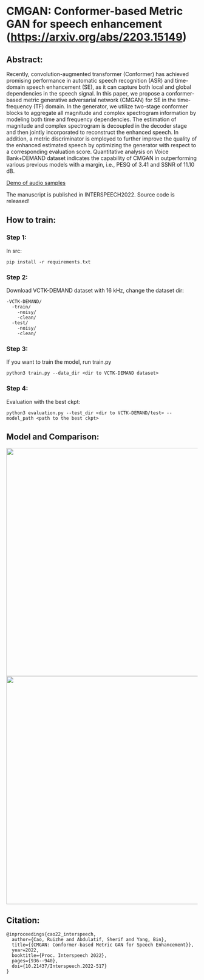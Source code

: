 # CMGAN: Conformer-based Metric GAN for speech enhancement (https://arxiv.org/abs/2203.15149)

## Abstract:
Recently, convolution-augmented transformer (Conformer) has achieved promising performance in automatic speech recognition (ASR) and time-domain speech enhancement (SE), as it can capture both local and global dependencies in the speech signal. In this paper, we propose a conformer-based metric generative adversarial network (CMGAN) for SE in the time-frequency (TF) domain. In the generator, we utilize two-stage conformer blocks to aggregate all magnitude and complex spectrogram information by modeling both time and frequency dependencies. The estimation of magnitude and complex spectrogram is decoupled in the decoder stage and then jointly incorporated to reconstruct the enhanced speech. In addition, a metric discriminator is employed to further improve the quality of the enhanced estimated speech by optimizing the generator with respect to a corresponding evaluation score. Quantitative analysis on Voice Bank+DEMAND dataset indicates the capability of CMGAN in outperforming various previous models with a margin, i.e., PESQ of 3.41 and SSNR of 11.10 dB. 

[Demo of audio samples](https://sherifabdulatif.github.io/cmgan/) 

The manuscript is published in INTERSPEECH2022. Source code is released!

## How to train:

### Step 1:
In src:

```pip install -r requirements.txt```

### Step 2:
Download VCTK-DEMAND dataset with 16 kHz, change the dataset dir:
```
-VCTK-DEMAND/
  -train/
    -noisy/
    -clean/
  -test/
    -noisy/
    -clean/
```

### Step 3:
If you want to train the model, run train.py
```
python3 train.py --data_dir <dir to VCTK-DEMAND dataset>
```

### Step 4:
Evaluation with the best ckpt:
```
python3 evaluation.py --test_dir <dir to VCTK-DEMAND/test> --model_path <path to the best ckpt>
```

## Model and Comparison:
<img src="https://github.com/ruizhecao96/CMGAN/blob/main/Figures/Overview.png" width="600px">

<img src="https://github.com/ruizhecao96/CMGAN/blob/main/Figures/Table.png" width="600px">

## Citation:
```
@inproceedings{cao22_interspeech,
  author={Cao, Ruizhe and Abdulatif, Sherif and Yang, Bin},
  title={{CMGAN: Conformer-based Metric GAN for Speech Enhancement}},
  year=2022,
  booktitle={Proc. Interspeech 2022},
  pages={936--940},
  doi={10.21437/Interspeech.2022-517}
}
```
